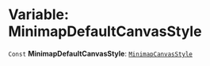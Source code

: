 # Variable: MinimapDefaultCanvasStyle

`Const` **MinimapDefaultCanvasStyle**: [`MinimapCanvasStyle`](/auto-docs/minimap-plugin/interfaces/MinimapCanvasStyle.md)

